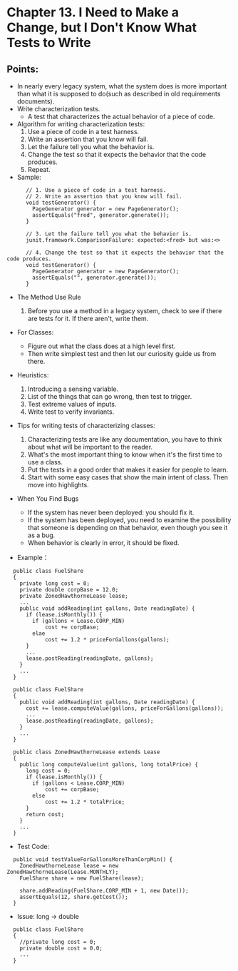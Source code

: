 # Chapter 13. I Need to Make a Change, but I Don't Know What Tests to Write

## Points:

* In nearly every legacy system, what the system does is more important than what it is supposed to do(such as described in old requirements documents).
* Write characterization tests.
    * A test that characterizes the actual behavior of a piece of code.
* Algorithm for writing characterization tests:
    1. Use a piece of code in a test harness.
    1. Write an assertion that you know will fail.
    1. Let the failure tell you what the behavior is.
    1. Change the test so that it expects the behavior that the code produces.
    1. Repeat.
* Sample:
```
      // 1. Use a piece of code in a test harness.
      // 2. Write an assertion that you know will fail.
      void testGenerator() {
        PageGenerator generator = new PageGenerator();
        assertEquals("fred", generator.generate());
      }
```
```
      // 3. Let the failure tell you what the behavior is.
      junit.framework.ComparisonFailure: expected:<fred> but was:<>
```
```
      // 4. Change the test so that it expects the behavior that the code produces.
      void testGenerator() {
        PageGenerator generator = new PageGenerator();
        assertEquals("", generator.generate());
      }
```

* The Method Use Rule
    1. Before you use a method in a legacy system, check to see if there are tests for it. If there aren't, write them.

* For Classes:
    * Figure out what the class does at a high level first.
    * Then write simplest test and then let our curiosity guide us from there.

* Heuristics:
    1. Introducing a sensing variable.
    1. List of the things that can go wrong, then test to trigger.
    1. Test extreme values of inputs.
    1. Write test to verify invariants.

* Tips for writing tests of characterizing classes:
    1. Characterizing tests are like any documentation, you have to think about what will be important to the reader.
    1. What's the most important thing to know when it's the first time to use a class.
    1. Put the tests in a good order that makes it easier for people to learn.
    1. Start with some easy cases that show the main intent of class. Then move into highlights.

* When You Find Bugs
    * If the system has never been deployed: you should fix it.
    * If the system has been deployed, you need to examine the possibility that someone is depending on that behavior, even though you see it as a bug.
    * When behavior is clearly in error, it should be fixed.

* Example：
```
  public class FuelShare
  {
    private long cost = 0;
    private double corpBase = 12.0;
    private ZonedHawthorneLease lease;
    ...
    public void addReading(int gallons, Date readingDate) {
      if (lease.isMonthly()) {
        if (gallons < Lease.CORP_MIN)
            cost += corpBase;
        elae
            cost += 1.2 * priceForGallons(gallons);
      }
      ...
      lease.postReading(readingDate, gallons);
    }
    ...
  }
```

```
  public class FuelShare
  {
    public void addReading(int gallons, Date readingDate) {
      cost += lease.computeValue(gallons, priceForGallons(gallons));
      ...
      lease.postReading(readingDate, gallons);
    }
    ...
  }

  public class ZonedHawthorneLease extends Lease
  {
    public long computeValue(int gallons, long totalPrice) {
      long cost = 0;
      if (lease.isMonthly()) {
        if (gallons < Lease.CORP_MIN)
            cost += corpBase;
        else
            cost += 1.2 * totalPrice;
      }
      return cost;
    }
    ...
  }
```

* Test Code:

```
  public void testValueForGallonsMoreThanCorpMin() {
    ZonedHawthorneLease lease = new ZonedHawthorneLease(Lease.MONTHLY);
    FuelShare share = new FuelShare(lease);

    share.addReading(FuelShare.CORP_MIN + 1, new Date());
    assertEquals(12, share.getCost());
  }
```

* Issue: long -> double
```
  public class FuelShare
  {
    //private long cost = 0;
    private double cost = 0.0;
    ...
  }
```

